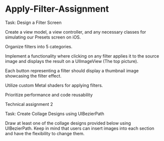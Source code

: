 # Apply-Filter-Assignment
Task: Design a Filter Screen

Create a view model, a view controller, and any necessary classes for simulating our Presets screen on iOS.

Organize filters into 5 categories.

Implement a functionality where clicking on any filter applies it to the source image and displays the result on a UIImageView (The top picture).

Each button representing a filter should display a thumbnail image showcasing the filter effect.

Utilize custom Metal shaders for applying filters.

Prioritize performance and code reusability

Technical assignment 2 

Task: Create Collage Designs using UIBezierPath 

Draw at least one of the collage designs provided below using UIBezierPath. Keep in mind that users can insert images into each section and have the flexibility to change them. 
